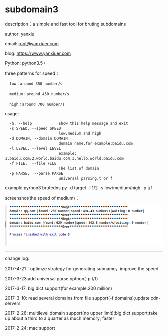 # subdomain3
description：a simple and fast tool for bruting subdomains

author: yanxiu

email: root@yanxiuer.com

blog: https://www.yanxiuer.com

Python: python3.5+

three patterns for speed：

      low：around 350 number/s
      
      medium：around 450 number/s
      
      high：around 700 number/s 
      
usage:

      -h, --help            show this help message and exit
      -s SPEED, --speed SPEED
                            low,medium and high
      -d DOMAIN, --domain DOMAIN
                            domain name,for example:baidu.com
      -l LEVEL, --level LEVEL
                            example: 1,baidu.com;2,world.baidu.com;3,hello.world.baidu.com
      -f FILE,  --file FILE
                            The list of domain
      -p PARSE,  --parse PARSE
                            universal parsing,t or f
                            
      


example:pyrhon3 brutedns.py -d target -l 1/2 -s low/medium/high -p t/f

screenshot(the speed of medium)：

![](screenshot.png)

----------------------------------------------------------------------------------------
change log:

2017-4-21：optimze strategy for generating subname，improve the speed

2017-3-23:add universal parse opthon(-p t/f)

2017-3-17: big dict support(for example:200 million)

2017-3-10: read several domains from file support(-f domains);update cdn-servers

2017-2-26: multilevel domain support(no upper limit);big dict support;take up about a third to a quarter as much memory; faster

2017-2-24: mac support
